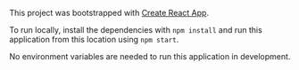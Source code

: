 This project was bootstrapped with [Create React App](https://github.com/facebook/create-react-app).

To run locally, install the dependencies with `npm install` and run this application from this location using `npm start`.


No environment variables are needed to run this application in development.

